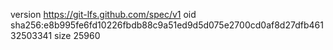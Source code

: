 version https://git-lfs.github.com/spec/v1
oid sha256:e8b995fe6fd10226fbdb88c9a51ed9d5d075e2700cd0af8d27dfb46132503341
size 25960

